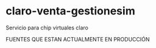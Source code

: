 # claro-venta-gestionesim
Servicio para chip virtuales claro

FUENTES QUE ESTAN ACTUALMENTE EN PRODUCCIÓN
